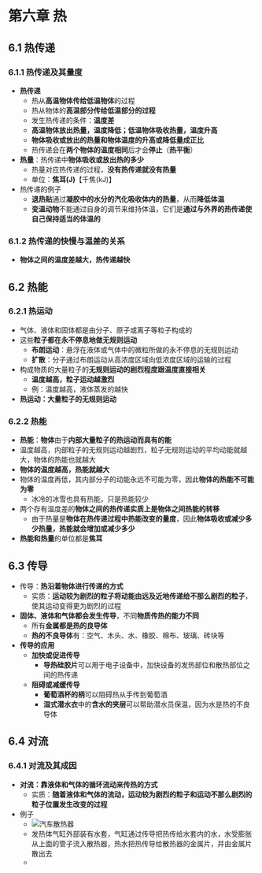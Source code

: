 # 第六章 热

## 6.1 热传递

### 6.1.1 热传递及其量度

- **热传递**
  - 热从**高温物体传给低温物体**的过程
  - 热从物体的**高温部分传给低温部分的过程**
  - 发生热传递的条件：**温度差**
  - **高温物体放出热量，温度降低；低温物体吸收热量，温度升高**
  - **物体吸收或放出的热量和物体温度的升高或降低量成正比**
  - 热传递会在**两个物体的温度相同**后才会**停止**（**热平衡**）
- **热量**：热传递中**物体吸收或放出热的多少**
  - 热量对应热传递的过程，**没有热传递就没有热量**
  - 单位：**焦耳(J)**【千焦(kJ)】
- 热传递的例子
  - **退热贴**通过**凝胶中的水分的汽化吸收体内的热量**，从而**降低体温**
  - **变温动物**不能通过自身的调节来维持体温，它们是**通过与外界的热传递使自己保持适当的体温的**

### 6.1.2 热传递的快慢与温差的关系

- **物体之间的温度差越大，热传递越快**

## 6.2 热能

### 6.2.1 热运动

- 气体、液体和固体都是由分子、原子或离子等粒子构成的
- 这些**粒子都在永不停息地做无规则运动**
  - **布朗运动**：悬浮在液体或气体中的微粒所做的永不停息的无规则运动
  - **扩散**：分子通过布朗运动从高浓度区域向低浓度区域的运输的过程
- 构成物质的大量粒子的**无规则运动的剧烈程度跟温度直接相关**
  - **温度越高，粒子运动越激烈**
  - 例：温度越高，液体蒸发的越快
- **热运动：大量粒子的无规则运动**

### 6.2.2 热能

- **热能**：**物体**由于**内部大量粒子的热运动而具有的能**
- 温度越高，内部粒子的无规则运动越剧烈，粒子无规则运动的平均动能就越大，物体的热能也就越大
- **物体的温度越高，热能就越大**
- 物体的温度再低，其内部分子的动能永远不可能为零，因此**物体的热能不可能为零**
  - 冰冷的冰雪也具有热能，只是热能较少
- 两个存有温度差的**物体之间的热传递实质上是物体之间热能的转移**
  - 由于热量是**物体在热传递过程中热能改变的量度**，因此**物体吸收或减少多少热量，热能就会增加或减少多少**
- **热能和热量**的单位都是**焦耳**

## 6.3 传导

- 传导：**热沿着物体进行传递的方式**
  - 实质：**运动较为剧烈的粒子将动能由远及近地传递给不那么剧烈的粒子**，使其运动变得更为剧烈的过程
- **固体、液体和气体都会发生传导**，不同**物质传热的能力不同**
  - 所有**金属都是热的良导体**
  - **热的不良导体**有：空气、木头、水、橡胶、棉布、玻璃、砖块等
- **传导的应用**
  - **加快或促进传导**
    - **导热硅胶片**可以用于电子设备中，加快设备的发热部位和散热部位之间的热传递
  - **阻碍或减缓传导**
    - **葡萄酒杯的柄**可以阻碍热从手传到葡萄酒
    - **湿式潜水衣**中的**含水的夹层**可以帮助潜水员保温，因为水是热的不良导体

## 6.4 对流

### 6.4.1 对流及其成因

- **对流：靠液体和气体的循环流动来传热的方式**
  - 实质：**随着液体和气体的流动，运动较为剧烈的粒子和运动不那么剧烈的粒子位置发生改变的过程**
- 例子
  - ![汽车散热器](https://i.ibb.co/8M02Wpg/vehicle-condenser.png)
  - 发热体气缸外部装有水套，气缸通过传导把热传给水套内的水，水受膨胀从上面的管子流入散热器，热水把热传导给散热器的金属片，并由金属片散出去
  - 
